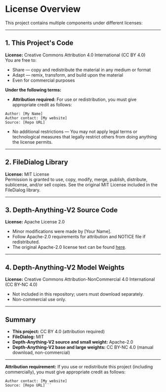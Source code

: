# License Overview

This project contains multiple components under different licenses:

---

## 1. This Project's Code
**License:** Creative Commons Attribution 4.0 International (CC BY 4.0)  
You are free to:
- Share — copy and redistribute the material in any medium or format
- Adapt — remix, transform, and build upon the material
- Even for commercial purposes

**Under the following terms:**
- **Attribution required:** For use or redistribution, you must give appropriate credit as follows:  
```
Author: [My Name]
Author contact: [My website]
Source: [Repo URL]
```

- No additional restrictions — You may not apply legal terms or technological measures that legally restrict others from doing anything the license permits.

---

## 2. FileDialog Library
**License:** MIT License  
Permission is granted to use, copy, modify, merge, publish, distribute, sublicense, and/or sell copies. See the original MIT License included in the FileDialog library.

---

## 3. Depth-Anything-V2 Source Code
**License:** Apache License 2.0  
- Minor modifications were made by [Your Name].  
- Follow Apache-2.0 requirements for attribution and NOTICE file if redistributed.  
- The original Apache-2.0 license text can be found [here](https://www.apache.org/licenses/LICENSE-2.0).

---

## 4. Depth-Anything-V2 Model Weights
**License:** Creative Commons Attribution-NonCommercial 4.0 International (CC BY-NC 4.0)  
- Not included in this repository; users must download separately.  
- Non-commercial use only.

---

## Summary
- **This project:** CC BY 4.0 (attribution required)  
- **FileDialog:** MIT  
- **Depth-Anything-V2 source and small weight:** Apache-2.0  
- **Depth-Anything-V2 base and large weights:** CC BY-NC 4.0 (manual download, non-commercial)

---

**Attribution requirement:** If you use or redistribute this project (including commercially), you must give appropriate credit as follows:  
```Author: [My Name]
Author contact: [My website]
Source: [Repo URL]```
